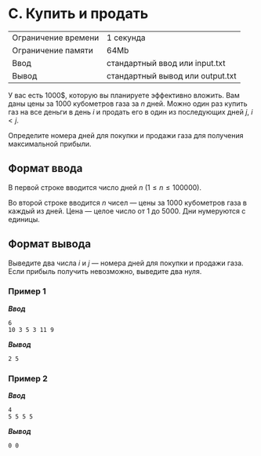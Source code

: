# C. Купить и продать

|                   |                                |
|-------------------|--------------------------------|
|Ограничение времени|1 секунда                       |
|Ограничение памяти |64Mb                            |
|Ввод               |стандартный ввод или input.txt  |
|Вывод              |стандартный вывод или output.txt|

У вас есть 1000$, которую вы планируете эффективно вложить. Вам даны цены за 1000 кубометров газа за $n$ дней. Можно один раз купить газ на все деньги в день $i$ и продать его в один из последующих дней $j$, $i < j$.

Определите номера дней для покупки и продажи газа для получения максимальной прибыли.

## Формат ввода

В первой строке вводится число дней $n$ ($1 ≤ n ≤ 100000$).

Во второй строке вводится $n$ чисел — цены за 1000 кубометров газа в каждый из дней. Цена — целое число от 1 до 5000. Дни нумеруются с единицы.

## Формат вывода

Выведите два числа $i$ и $j$ — номера дней для покупки и продажи газа. Если прибыль получить невозможно, выведите два нуля.

### Пример 1

***Ввод***

```text
6
10 3 5 3 11 9
```

***Вывод***

```text
2 5
```

### Пример 2

***Ввод***

```text
4
5 5 5 5
```

***Вывод***

```text
0 0
```

